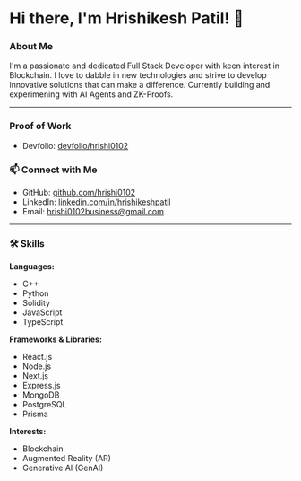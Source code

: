 # Hi there, I'm Hrishikesh Patil! 👋

### About Me
I'm a passionate and dedicated Full Stack Developer with keen interest in Blockchain. I love to dabble in new technologies and strive to develop innovative solutions that can make a difference.
Currently building and experimening with AI Agents and ZK-Proofs.

---
### Proof of Work
- Devfolio: [devfolio/hrishi0102](https://devfolio.co/@hrishi2002)
### 📫 Connect with Me
- GitHub: [github.com/hrishi0102](https://github.com/hrishi0102)
- LinkedIn: [linkedin.com/in/hrishikeshpatil](https://www.linkedin.com/in/hrishikesh-patil-2002/)
- Email: [hrishi0102business@gmail.com](mailto:hrishi0102business@gmail.com)

---

### 🛠 Skills

**Languages:**  
- C++
- Python
- Solidity
- JavaScript
- TypeScript

**Frameworks & Libraries:**  
- React.js
- Node.js
- Next.js
- Express.js
- MongoDB
- PostgreSQL
- Prisma

**Interests:**  
- Blockchain
- Augmented Reality (AR)
- Generative AI (GenAI)

<!---
hrishi0102/hrishi0102 is a ✨ special ✨ repository because its `README.md` (this file) appears on your GitHub profile.
You can click the Preview link to take a look at your changes.
--->

